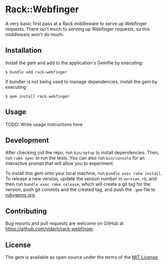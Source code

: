 # Rack::Webfinger

A very basic first pass at a Rack middleware to serve up Webfinger
requests. There isn't much to serving up Webfinger requests, so this
middleware won't do much.

## Installation

Install the gem and add to the application's Gemfile by executing:

    $ bundle add rack-webfinger

If bundler is not being used to manage dependencies, install the gem by executing:

    $ gem install rack-webfinger

## Usage

TODO: Write usage instructions here

## Development

After checking out the repo, run `bin/setup` to install dependencies. Then, run `rake spec` to run the tests. You can also run `bin/console` for an interactive prompt that will allow you to experiment.

To install this gem onto your local machine, run `bundle exec rake install`. To release a new version, update the version number in `version.rb`, and then run `bundle exec rake release`, which will create a git tag for the version, push git commits and the created tag, and push the `.gem` file to [rubygems.org](https://rubygems.org).

## Contributing

Bug reports and pull requests are welcome on GitHub at https://github.com/vidarh/rack-webfinger.

## License

The gem is available as open source under the terms of the [MIT License](https://opensource.org/licenses/MIT).

